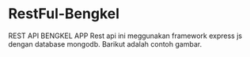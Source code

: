 # RestFul-Bengkel

REST API BENGKEL APP
Rest api ini meggunakan framework express js dengan database mongodb.
Barikut adalah contoh gambar.
